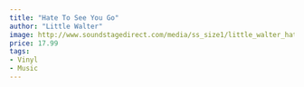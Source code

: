 ```yaml
---
title: "Hate To See You Go"
author: "Little Walter"
image: http://www.soundstagedirect.com/media/ss_size1/little_walter_hate_to_see_you_go.jpg
price: 17.99
tags:
- Vinyl
- Music
---
```

